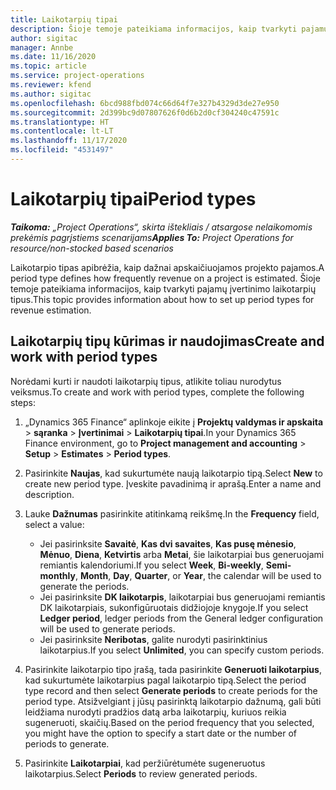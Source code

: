 ```yaml
---
title: Laikotarpių tipai
description: Šioje temoje pateikiama informacijos, kaip tvarkyti pajamų įvertinimo laikotarpių tipus.
author: sigitac
manager: Annbe
ms.date: 11/16/2020
ms.topic: article
ms.service: project-operations
ms.reviewer: kfend
ms.author: sigitac
ms.openlocfilehash: 6bcd988fbd074c66d64f7e327b4329d3de27e950
ms.sourcegitcommit: 2d399bc9d07807626f0d6b2d0cf304240c47591c
ms.translationtype: HT
ms.contentlocale: lt-LT
ms.lasthandoff: 11/17/2020
ms.locfileid: "4531497"
---
```

# <a name="period-types"></a><span data-ttu-id="2f85e-103">Laikotarpių tipai</span><span class="sxs-lookup"><span data-stu-id="2f85e-103">Period types</span></span>

<span data-ttu-id="2f85e-104">_**Taikoma:** „Project Operations“, skirta ištekliais / atsargose nelaikomomis prekėmis pagrįstiems scenarijams_</span><span class="sxs-lookup"><span data-stu-id="2f85e-104">_**Applies To:** Project Operations for resource/non-stocked based scenarios_</span></span>

<span data-ttu-id="2f85e-105">Laikotarpio tipas apibrėžia, kaip dažnai apskaičiuojamos projekto pajamos.</span><span class="sxs-lookup"><span data-stu-id="2f85e-105">A period type defines how frequently revenue on a project is estimated.</span></span> <span data-ttu-id="2f85e-106">Šioje temoje pateikiama informacijos, kaip tvarkyti pajamų įvertinimo laikotarpių tipus.</span><span class="sxs-lookup"><span data-stu-id="2f85e-106">This topic provides information about how to set up period types for revenue estimation.</span></span> 

## <a name="create-and-work-with-period-types"></a><span data-ttu-id="2f85e-107">Laikotarpių tipų kūrimas ir naudojimas</span><span class="sxs-lookup"><span data-stu-id="2f85e-107">Create and work with period types</span></span>
<span data-ttu-id="2f85e-108">Norėdami kurti ir naudoti laikotarpių tipus, atlikite toliau nurodytus veiksmus.</span><span class="sxs-lookup"><span data-stu-id="2f85e-108">To create and work with period types, complete the following steps:</span></span>

1. <span data-ttu-id="2f85e-109">„Dynamics 365 Finance“ aplinkoje eikite į **Projektų valdymas ir apskaita** > **sąranka** > **Įvertinimai** > **Laikotarpių tipai**.</span><span class="sxs-lookup"><span data-stu-id="2f85e-109">In your Dynamics 365 Finance environment, go to **Project management and accounting** > **Setup** > **Estimates** > **Period types**.</span></span>
2. <span data-ttu-id="2f85e-110">Pasirinkite **Naujas**, kad sukurtumėte naują laikotarpio tipą.</span><span class="sxs-lookup"><span data-stu-id="2f85e-110">Select **New** to create new period type.</span></span> <span data-ttu-id="2f85e-111">Įveskite pavadinimą ir aprašą.</span><span class="sxs-lookup"><span data-stu-id="2f85e-111">Enter a name and description.</span></span>
3. <span data-ttu-id="2f85e-112">Lauke **Dažnumas** pasirinkite atitinkamą reikšmę.</span><span class="sxs-lookup"><span data-stu-id="2f85e-112">In the **Frequency** field, select a value:</span></span>

    - <span data-ttu-id="2f85e-113">Jei pasirinksite **Savaitė**, **Kas dvi savaites**, **Kas pusę mėnesio**, **Mėnuo**, **Diena**, **Ketvirtis** arba **Metai**, šie laikotarpiai bus generuojami remiantis kalendoriumi.</span><span class="sxs-lookup"><span data-stu-id="2f85e-113">If you select **Week**, **Bi-weekly**, **Semi-monthly**, **Month**, **Day**, **Quarter**, or **Year**, the calendar will be used to generate the periods.</span></span> 
    - <span data-ttu-id="2f85e-114">Jei pasirinksite **DK laikotarpis**, laikotarpiai bus generuojami remiantis DK laikotarpiais, sukonfigūruotais didžiojoje knygoje.</span><span class="sxs-lookup"><span data-stu-id="2f85e-114">If you select **Ledger period**, ledger periods from the General ledger configuration will be used to generate periods.</span></span>
    - <span data-ttu-id="2f85e-115">Jei pasirinksite **Neribotas**, galite nurodyti pasirinktinius laikotarpius.</span><span class="sxs-lookup"><span data-stu-id="2f85e-115">If you select **Unlimited**, you can specify custom periods.</span></span>
4. <span data-ttu-id="2f85e-116">Pasirinkite laikotarpio tipo įrašą, tada pasirinkite **Generuoti laikotarpius**, kad sukurtumėte laikotarpius pagal laikotarpio tipą.</span><span class="sxs-lookup"><span data-stu-id="2f85e-116">Select the period type record and then select **Generate periods** to create periods for the period type.</span></span> <span data-ttu-id="2f85e-117">Atsižvelgiant į jūsų pasirinktą laikotarpio dažnumą, gali būti leidžiama nurodyti pradžios datą arba laikotarpių, kuriuos reikia sugeneruoti, skaičių.</span><span class="sxs-lookup"><span data-stu-id="2f85e-117">Based on the period frequency that you selected, you might have the option to specify a start date or the number of periods to generate.</span></span>
5. <span data-ttu-id="2f85e-118">Pasirinkite **Laikotarpiai**, kad peržiūrėtumėte sugeneruotus laikotarpius.</span><span class="sxs-lookup"><span data-stu-id="2f85e-118">Select **Periods** to review generated periods.</span></span>

